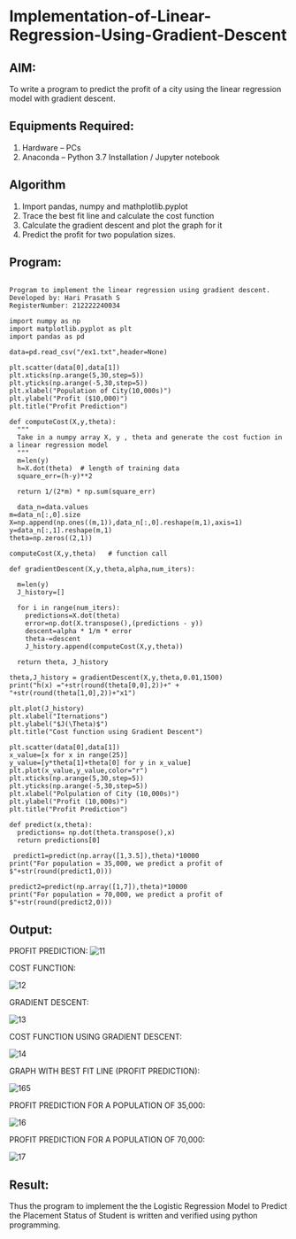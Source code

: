 # Implementation-of-Linear-Regression-Using-Gradient-Descent

## AIM:
To write a program to predict the profit of a city using the linear regression model with gradient descent.

## Equipments Required:
1. Hardware – PCs
2. Anaconda – Python 3.7 Installation / Jupyter notebook

## Algorithm
1. Import pandas, numpy and mathplotlib.pyplot
2. Trace the best fit line and calculate the cost function
3. Calculate the gradient descent and plot the graph for it
4. Predict the profit for two population sizes. 

## Program:
```

Program to implement the linear regression using gradient descent.
Developed by: Hari Prasath S
RegisterNumber: 212222240034

import numpy as np
import matplotlib.pyplot as plt
import pandas as pd

data=pd.read_csv("/ex1.txt",header=None)

plt.scatter(data[0],data[1])
plt.xticks(np.arange(5,30,step=5))
plt.yticks(np.arange(-5,30,step=5))
plt.xlabel("Population of City(10,000s)")
plt.ylabel("Profit ($10,000)")
plt.title("Profit Prediction")

def computeCost(X,y,theta):
  """
  Take in a numpy array X, y , theta and generate the cost fuction in a linear regression model
  """
  m=len(y)
  h=X.dot(theta)  # length of training data
  square_err=(h-y)**2 

  return 1/(2*m) * np.sum(square_err)  
  
  data_n=data.values
m=data_n[:,0].size
X=np.append(np.ones((m,1)),data_n[:,0].reshape(m,1),axis=1)
y=data_n[:,1].reshape(m,1)
theta=np.zeros((2,1))

computeCost(X,y,theta)   # function call

def gradientDescent(X,y,theta,alpha,num_iters):
  
  m=len(y)
  J_history=[]

  for i in range(num_iters):
    predictions=X.dot(theta)
    error=np.dot(X.transpose(),(predictions - y))
    descent=alpha * 1/m * error
    theta-=descent
    J_history.append(computeCost(X,y,theta))

  return theta, J_history
  
theta,J_history = gradientDescent(X,y,theta,0.01,1500)
print("h(x) ="+str(round(theta[0,0],2))+" + "+str(round(theta[1,0],2))+"x1")

plt.plot(J_history)
plt.xlabel("Iternations")
plt.ylabel("$J(\Theta)$")
plt.title("Cost function using Gradient Descent")

plt.scatter(data[0],data[1])
x_value=[x for x in range(25)]
y_value=[y*theta[1]+theta[0] for y in x_value]
plt.plot(x_value,y_value,color="r")
plt.xticks(np.arange(5,30,step=5))
plt.yticks(np.arange(-5,30,step=5))
plt.xlabel("Polpulation of City (10,000s)")
plt.ylabel("Profit (10,000s)")
plt.title("Profit Prediction")

def predict(x,theta):
  predictions= np.dot(theta.transpose(),x)
  return predictions[0]
  
 predict1=predict(np.array([1,3.5]),theta)*10000
print("For population = 35,000, we predict a profit of $"+str(round(predict1,0)))

predict2=predict(np.array([1,7]),theta)*10000
print("For population = 70,000, we predict a profit of $"+str(round(predict2,0)))

```


## Output:
PROFIT PREDICTION:
![11](https://github.com/hariprasath5106/Implementation-of-Logistic-Regression-Model-to-Predict-the-Placement-Status-of-Student/assets/111515488/aa4636ab-b520-415e-803a-a5cff2b2b375)

COST FUNCTION:

![12](https://github.com/hariprasath5106/Implementation-of-Logistic-Regression-Model-to-Predict-the-Placement-Status-of-Student/assets/111515488/9d552302-c6a4-453d-acad-043828ef74f7)

GRADIENT DESCENT:

![13](https://github.com/hariprasath5106/Implementation-of-Logistic-Regression-Model-to-Predict-the-Placement-Status-of-Student/assets/111515488/2ece805c-9ede-44aa-8157-f3f924e97ca7)

COST FUNCTION USING GRADIENT DESCENT:

![14](https://github.com/hariprasath5106/Implementation-of-Logistic-Regression-Model-to-Predict-the-Placement-Status-of-Student/assets/111515488/ec423fa1-20e3-4321-8eb2-7571c6d923cf)

GRAPH WITH BEST FIT LINE (PROFIT PREDICTION):

![165](https://github.com/hariprasath5106/Implementation-of-Logistic-Regression-Model-to-Predict-the-Placement-Status-of-Student/assets/111515488/90faf3f7-6487-41c4-ac07-4e2f1a5c694d)

PROFIT PREDICTION FOR A POPULATION OF 35,000:

![16](https://github.com/hariprasath5106/Implementation-of-Logistic-Regression-Model-to-Predict-the-Placement-Status-of-Student/assets/111515488/86bfc4a7-ac8f-4e30-b4b7-3598ef25c22c)

PROFIT PREDICTION FOR A POPULATION OF 70,000:

![17](https://github.com/hariprasath5106/Implementation-of-Logistic-Regression-Model-to-Predict-the-Placement-Status-of-Student/assets/111515488/57cd8e51-6079-44a4-9c06-c57fc413790b)


## Result:
Thus the program to implement the the Logistic Regression Model to Predict the Placement Status of Student is written and verified using python programming.
